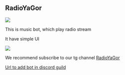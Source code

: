 <H2>RadioYaGor</H2>

<picture>
    <img src="https://i.pinimg.com/originals/60/42/4e/60424e6920d5c8eb4a6c74accbad79dc.png" data-canonical-src="https://assets.trpc.io/www/trpc-readme.png" style="visibility:visible;max-width:100%;">
</picture>
<p>This is music bot, which play radio stream</p>
<p>It have simple UI</p>
<img src = "https://github.com/chupakabra222/Bot/assets/141832577/25537e58-534d-4089-b75a-5f25c0004b16">
<p>We recommend subscribe to our tg channel <a href = "https://t.me/radioyagor">RadioYaGor</a></p>
<a href = "https://discord.com/api/oauth2/authorize?client_id=1085951174659805184&permissions=2182163472&scope=bot">Url to add bot in discord guild</a>
